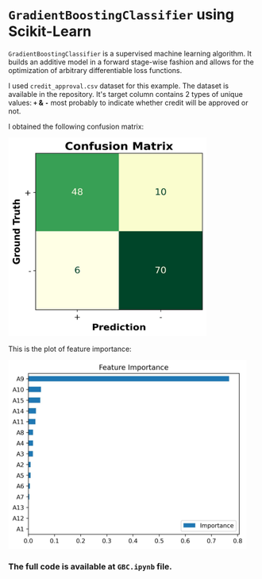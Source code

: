 # `GradientBoostingClassifier` using Scikit-Learn

`GradientBoostingClassifier` is a supervised machine learning algorithm. It builds an additive model in a forward stage-wise fashion and allows for the optimization of arbitrary differentiable loss functions.

I used `credit_approval.csv` dataset for this example. The dataset is available in the repository. It's target column contains 2 types of unique values: __`+` & `-`__ most probably to indicate whether credit will be approved or not.

I obtained the following confusion matrix:

<img src="https://github.com/randomaccess2023/MG2023/blob/main/Video%2079/confusion_matrix.jpg" width="400" height="400">

This is the plot of feature importance:

<img src="https://github.com/randomaccess2023/MG2023/blob/main/Video%2079/feature_importance.jpg" width="480" height="380">

### The full code is available at `GBC.ipynb` file.
